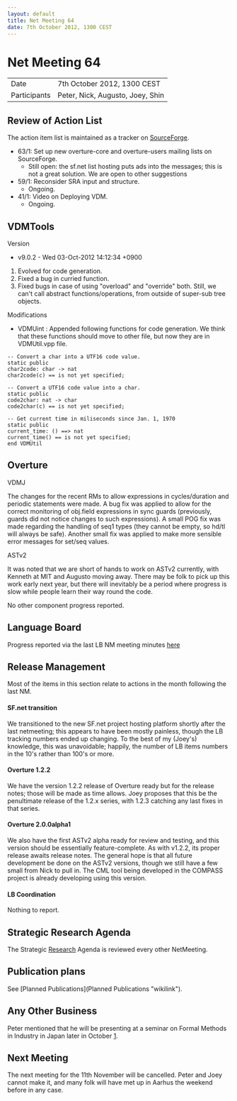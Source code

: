 ```yaml
---
layout: default
title: Net Meeting 64
date: 7th October 2012, 1300 CEST
---
```


<script src="https://code.jquery.com/jquery-1.11.1.min.js">
</script>
<script src="/javascripts/edit.js"></script>
<script>setEditButonNm();</script>

# Net Meeting 64

|||
|---|---|
| Date | 7th October 2012, 1300 CEST |
| Participants | Peter, Nick, Augusto, Joey, Shin |

Review of Action List
---------------------

The action item list is maintained as a tracker on
[SourceForge](https://sourceforge.net/tracker/?func=browse&group_id=141350&atid=775371).

-   63/1: Set up new overture-core and overture-users mailing lists on
    SourceForge.
    -   Still open: the sf.net list hosting puts ads into the messages;
        this is not a great solution. We are open to other suggestions
-   59/1: Reconsider SRA input and structure.
    -   Ongoing.
-   41/1: Video on Deploying VDM.
    -   Ongoing.

VDMTools
--------

Version

-   v9.0.2 - Wed 03-Oct-2012 14:12:34 +0900

1.  Evolved for code generation.
2.  Fixed a bug in curried function.
3.  Fixed bugs in case of using "overload" and "override" both. Still,
    we can't call abstract functions/operations, from outside of
    super-sub tree objects.

Modifications

-   VDMUint : Appended following functions for code generation. We think
    that these functions should move to other file, but now they are in
    VDMUtil.vpp file.

`-- Convert a char into a UTF16 code value.`\
`static public`\
`char2code: char -> nat`\
`char2code(c) == is not yet specified;`

`-- Convert a UTF16 code value into a char.`\
`static public`\
`code2char: nat -> char`\
`code2char(c) == is not yet specified;`

`-- Get current time in miliseconds since Jan. 1, 1970`\
`static public`\
`current_time: () ==> nat`\
`current_time() == is not yet specified;`\
`end VDMUtil`

Overture
--------

VDMJ

The changes for the recent RMs to allow expressions in cycles/duration
and periodic statements were made. A bug fix was applied to allow for
the correct monitoring of obj.field expressions in sync guards
(previously, guards did not notice changes to such expressions). A small
POG fix was made regarding the handling of seq1 types (they cannot be
empty, so hd/tl will always be safe). Another small fix was applied to
make more sensible error messages for set/seq values.

ASTv2

It was noted that we are short of hands to work on ASTv2 currently, with
Kenneth at MIT and Augusto moving away. There may be folk to pick up
this work early next year, but there will inevitably be a period where
progress is slow while people learn their way round the code.

No other component progress reported.

Language Board
--------------

Progress reported via the last LB NM meeting minutes
[here](http://wiki.overturetool.org/index.php/Minutes_of_the_LB_NM%2C_9th_September_2012)

Release Management
------------------

Most of the items in this section relate to actions in the month
following the last NM.

#### SF.net transition

We transitioned to the new SF.net project hosting platform shortly after
the last netmeeting; this appears to have been mostly painless, though
the LB tracking numbers ended up changing. To the best of my (Joey's)
knowledge, this was unavoidable; happily, the number of LB items numbers
in the 10's rather than 100's or more.

#### Overture 1.2.2

We have the version 1.2.2 release of Overture ready but for the release
notes; those will be made as time allows. Joey proposes that this be the
penultimate release of the 1.2.x series, with 1.2.3 catching any last
fixes in that series.

#### Overture 2.0.0alpha1

We also have the first ASTv2 alpha ready for review and testing, and
this version should be essentially feature-complete. As with v1.2.2, its
proper release awaits release notes. The general hope is that all future
development be done on the ASTv2 versions, though we still have a few
small from Nick to pull in. The CML tool being developed in the COMPASS
project is already developing using this version.

#### LB Coordination

Nothing to report.

Strategic Research Agenda
-------------------------

The Strategic [Research](Research "wikilink") Agenda is reviewed every
other NetMeeting.

Publication plans
-----------------

See [Planned Publications](Planned Publications "wikilink").

Any Other Business
------------------

Peter mentioned that he will be presenting at a seminar on Formal
Methods in Industry in Japan later in October
[1](http://sec.ipa.go.jp/seminar/2012/20121023.html).

Next Meeting
------------

The next meeting for the 11th November will be cancelled. Peter and Joey
cannot make it, and many folk will have met up in Aarhus the weekend
before in any case.

   <div id="edit_page_div"></div>
